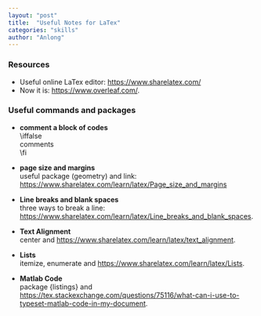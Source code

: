 ```yaml
---
layout: "post"
title:  "Useful Notes for LaTex"
categories: "skills"
author: "Anlong"
---
```

### Resources
- Useful online LaTex editor: https://www.sharelatex.com/
- Now it is: https://www.overleaf.com/.

### Useful commands and packages
- **comment a block of codes**\
\iffalse  
comments  
\fi  

- **page size and margins**\
useful package (geometry) and link: https://www.sharelatex.com/learn/latex/Page_size_and_margins

- **Line breaks and blank spaces**\
three ways to break a line: https://www.sharelatex.com/learn/latex/Line_breaks_and_blank_spaces.

- **Text Alignment**\
center and https://www.sharelatex.com/learn/latex/text_alignment.

- **Lists**\
itemize, enumerate and https://www.sharelatex.com/learn/latex/Lists.

- **Matlab Code**\
package {listings} and https://tex.stackexchange.com/questions/75116/what-can-i-use-to-typeset-matlab-code-in-my-document.
